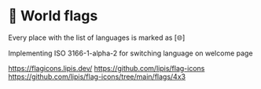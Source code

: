 # 🎏 World flags

Every place with the list of languages is marked as [🌐]

Implementing ISO 3166-1-alpha-2 for switching language on welcome page

https://flagicons.lipis.dev/
https://github.com/lipis/flag-icons
https://github.com/lipis/flag-icons/tree/main/flags/4x3
